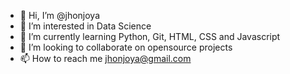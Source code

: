 - 👋 Hi, I’m @jhonjoya
- 👀 I’m interested in Data Science
- 🌱 I’m currently learning Python, Git, HTML, CSS and Javascript
- 💞️ I’m looking to collaborate on opensource projects
- 📫 How to reach me jhonjoya@gmail.com

<!---
jhonjoya/jhonjoya is a ✨ special ✨ repository because its `README.md` (this file) appears on your GitHub profile.
You can click the Preview link to take a look at your changes.
--->
